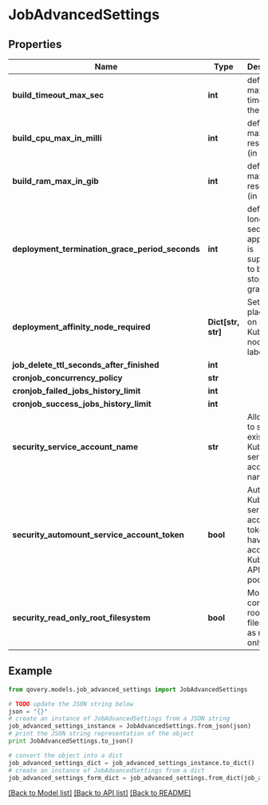 # JobAdvancedSettings


## Properties
Name | Type | Description | Notes
------------ | ------------- | ------------- | -------------
**build_timeout_max_sec** | **int** | define the max timeout for the build | [optional] 
**build_cpu_max_in_milli** | **int** | define the max cpu resources (in milli) | [optional] 
**build_ram_max_in_gib** | **int** | define the max ram resources (in gib) | [optional] 
**deployment_termination_grace_period_seconds** | **int** | define how long in seconds an application is supposed to be stopped gracefully | [optional] 
**deployment_affinity_node_required** | **Dict[str, str]** | Set pod placement on specific Kubernetes nodes labels | [optional] 
**job_delete_ttl_seconds_after_finished** | **int** |  | [optional] 
**cronjob_concurrency_policy** | **str** |  | [optional] 
**cronjob_failed_jobs_history_limit** | **int** |  | [optional] 
**cronjob_success_jobs_history_limit** | **int** |  | [optional] 
**security_service_account_name** | **str** | Allows you to set an existing Kubernetes service account name  | [optional] 
**security_automount_service_account_token** | **bool** | Automount Kubernetes service account token to have access to Kubernetes API from pods  | [optional] 
**security_read_only_root_filesystem** | **bool** | Mounts the container&#39;s root filesystem as read-only  | [optional] 

## Example

```python
from qovery.models.job_advanced_settings import JobAdvancedSettings

# TODO update the JSON string below
json = "{}"
# create an instance of JobAdvancedSettings from a JSON string
job_advanced_settings_instance = JobAdvancedSettings.from_json(json)
# print the JSON string representation of the object
print JobAdvancedSettings.to_json()

# convert the object into a dict
job_advanced_settings_dict = job_advanced_settings_instance.to_dict()
# create an instance of JobAdvancedSettings from a dict
job_advanced_settings_form_dict = job_advanced_settings.from_dict(job_advanced_settings_dict)
```
[[Back to Model list]](../README.md#documentation-for-models) [[Back to API list]](../README.md#documentation-for-api-endpoints) [[Back to README]](../README.md)


